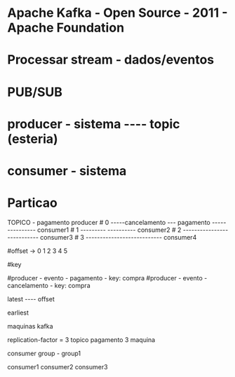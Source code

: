 
# Apache Kafka - Open Source - 2011 - Apache Foundation

# Processar stream - dados/eventos

# PUB/SUB

# producer - sistema ---- topic (esteria)

# consumer - sistema

# Particao

TOPICO  - pagamento
producer         # 0 -----cancelamento --- pagamento ---------------   consumer1
                 # 1 ---------  ----------   consumer2
                 # 2 ---------------------------   consumer3
                 # 3 ---------------------------   consumer4

#offset ->  0 1 2 3 4 5

#key

#producer - evento - pagamento - key: compra
#producer - evento - cancelamento - key: compra


latest ---- offset

earliest

maquinas kafka

replication-factor = 3
topico pagamento   3 maquina


consumer group - group1

consumer1
consumer2
consumer3
